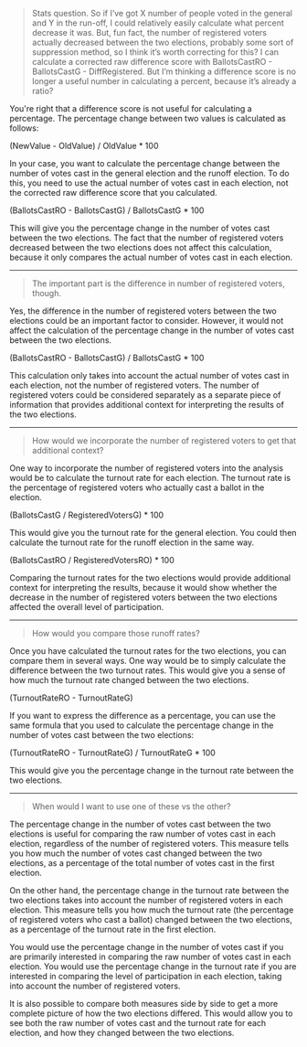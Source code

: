 > Stats question. So if I’ve got X number of people voted in the general and Y in the run-off, I could relatively easily calculate what percent decrease it was. But, fun fact, the number of registered voters actually decreased between the two elections, probably some sort of suppression method, so I think it’s worth correcting for this? I can calculate a corrected raw difference score with BallotsCastRO - BallotsCastG - DiffRegistered. But I’m thinking a difference score is no longer a useful number in calculating a percent, because it’s already a ratio?

You're right that a difference score is not useful for calculating a percentage. The percentage change between two values is calculated as follows:

(NewValue - OldValue) / OldValue \* 100

In your case, you want to calculate the percentage change between the number of votes cast in the general election and the runoff election. To do this, you need to use the actual number of votes cast in each election, not the corrected raw difference score that you calculated.

(BallotsCastRO - BallotsCastG) / BallotsCastG \* 100

This will give you the percentage change in the number of votes cast between the two elections. The fact that the number of registered voters decreased between the two elections does not affect this calculation, because it only compares the actual number of votes cast in each election.

---

> The important part is the difference in number of registered voters, though.

Yes, the difference in the number of registered voters between the two elections could be an important factor to consider. However, it would not affect the calculation of the percentage change in the number of votes cast between the two elections.

(BallotsCastRO - BallotsCastG) / BallotsCastG \* 100

This calculation only takes into account the actual number of votes cast in each election, not the number of registered voters. The number of registered voters could be considered separately as a separate piece of information that provides additional context for interpreting the results of the two elections.

---

> How would we incorporate the number of registered voters to get that additional context?

One way to incorporate the number of registered voters into the analysis would be to calculate the turnout rate for each election. The turnout rate is the percentage of registered voters who actually cast a ballot in the election.

(BallotsCastG / RegisteredVotersG) \* 100

This would give you the turnout rate for the general election. You could then calculate the turnout rate for the runoff election in the same way.

(BallotsCastRO / RegisteredVotersRO) \* 100

Comparing the turnout rates for the two elections would provide additional context for interpreting the results, because it would show whether the decrease in the number of registered voters between the two elections affected the overall level of participation.

---

> How would you compare those runoff rates?

Once you have calculated the turnout rates for the two elections, you can compare them in several ways. One way would be to simply calculate the difference between the two turnout rates. This would give you a sense of how much the turnout rate changed between the two elections.

(TurnoutRateRO - TurnoutRateG)

If you want to express the difference as a percentage, you can use the same formula that you used to calculate the percentage change in the number of votes cast between the two elections:

(TurnoutRateRO - TurnoutRateG) / TurnoutRateG \* 100

This would give you the percentage change in the turnout rate between the two elections.

---

> When would I want to use one of these vs the other?

The percentage change in the number of votes cast between the two elections is useful for comparing the raw number of votes cast in each election, regardless of the number of registered voters. This measure tells you how much the number of votes cast changed between the two elections, as a percentage of the total number of votes cast in the first election.

On the other hand, the percentage change in the turnout rate between the two elections takes into account the number of registered voters in each election. This measure tells you how much the turnout rate (the percentage of registered voters who cast a ballot) changed between the two elections, as a percentage of the turnout rate in the first election.

You would use the percentage change in the number of votes cast if you are primarily interested in comparing the raw number of votes cast in each election. You would use the percentage change in the turnout rate if you are interested in comparing the level of participation in each election, taking into account the number of registered voters.

It is also possible to compare both measures side by side to get a more complete picture of how the two elections differed. This would allow you to see both the raw number of votes cast and the turnout rate for each election, and how they changed between the two elections.
